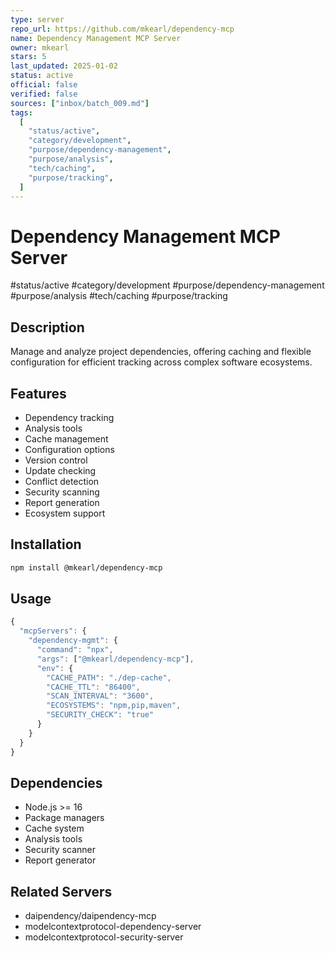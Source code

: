```yaml
---
type: server
repo_url: https://github.com/mkearl/dependency-mcp
name: Dependency Management MCP Server
owner: mkearl
stars: 5
last_updated: 2025-01-02
status: active
official: false
verified: false
sources: ["inbox/batch_009.md"]
tags:
  [
    "status/active",
    "category/development",
    "purpose/dependency-management",
    "purpose/analysis",
    "tech/caching",
    "purpose/tracking",
  ]
---
```


# Dependency Management MCP Server

#status/active #category/development #purpose/dependency-management #purpose/analysis #tech/caching #purpose/tracking

## Description

Manage and analyze project dependencies, offering caching and flexible configuration for efficient tracking across complex software ecosystems.

## Features

- Dependency tracking
- Analysis tools
- Cache management
- Configuration options
- Version control
- Update checking
- Conflict detection
- Security scanning
- Report generation
- Ecosystem support

## Installation

```bash
npm install @mkearl/dependency-mcp
```

## Usage

```javascript
{
  "mcpServers": {
    "dependency-mgmt": {
      "command": "npx",
      "args": ["@mkearl/dependency-mcp"],
      "env": {
        "CACHE_PATH": "./dep-cache",
        "CACHE_TTL": "86400",
        "SCAN_INTERVAL": "3600",
        "ECOSYSTEMS": "npm,pip,maven",
        "SECURITY_CHECK": "true"
      }
    }
  }
}
```

## Dependencies

- Node.js >= 16
- Package managers
- Cache system
- Analysis tools
- Security scanner
- Report generator

## Related Servers

- daipendency/daipendency-mcp
- modelcontextprotocol-dependency-server
- modelcontextprotocol-security-server
